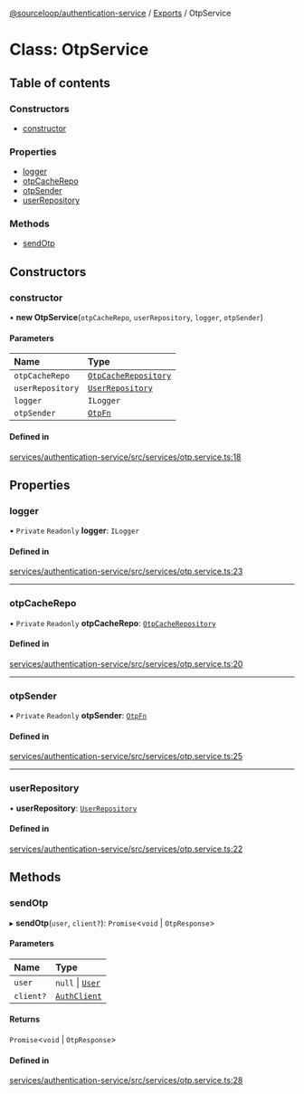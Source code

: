 [@sourceloop/authentication-service](../README.md) / [Exports](../modules.md) / OtpService

# Class: OtpService

## Table of contents

### Constructors

- [constructor](OtpService.md#constructor)

### Properties

- [logger](OtpService.md#logger)
- [otpCacheRepo](OtpService.md#otpcacherepo)
- [otpSender](OtpService.md#otpsender)
- [userRepository](OtpService.md#userrepository)

### Methods

- [sendOtp](OtpService.md#sendotp)

## Constructors

### constructor

• **new OtpService**(`otpCacheRepo`, `userRepository`, `logger`, `otpSender`)

#### Parameters

| Name | Type |
| :------ | :------ |
| `otpCacheRepo` | [`OtpCacheRepository`](OtpCacheRepository.md) |
| `userRepository` | [`UserRepository`](UserRepository.md) |
| `logger` | `ILogger` |
| `otpSender` | [`OtpFn`](../modules.md#otpfn) |

#### Defined in

[services/authentication-service/src/services/otp.service.ts:18](https://github.com/sourcefuse/loopback4-microservice-catalog/blob/77bb890a2/services/authentication-service/src/services/otp.service.ts#L18)

## Properties

### logger

• `Private` `Readonly` **logger**: `ILogger`

#### Defined in

[services/authentication-service/src/services/otp.service.ts:23](https://github.com/sourcefuse/loopback4-microservice-catalog/blob/77bb890a2/services/authentication-service/src/services/otp.service.ts#L23)

___

### otpCacheRepo

• `Private` `Readonly` **otpCacheRepo**: [`OtpCacheRepository`](OtpCacheRepository.md)

#### Defined in

[services/authentication-service/src/services/otp.service.ts:20](https://github.com/sourcefuse/loopback4-microservice-catalog/blob/77bb890a2/services/authentication-service/src/services/otp.service.ts#L20)

___

### otpSender

• `Private` `Readonly` **otpSender**: [`OtpFn`](../modules.md#otpfn)

#### Defined in

[services/authentication-service/src/services/otp.service.ts:25](https://github.com/sourcefuse/loopback4-microservice-catalog/blob/77bb890a2/services/authentication-service/src/services/otp.service.ts#L25)

___

### userRepository

• **userRepository**: [`UserRepository`](UserRepository.md)

#### Defined in

[services/authentication-service/src/services/otp.service.ts:22](https://github.com/sourcefuse/loopback4-microservice-catalog/blob/77bb890a2/services/authentication-service/src/services/otp.service.ts#L22)

## Methods

### sendOtp

▸ **sendOtp**(`user`, `client?`): `Promise`<`void` \| `OtpResponse`\>

#### Parameters

| Name | Type |
| :------ | :------ |
| `user` | ``null`` \| [`User`](User.md) |
| `client?` | [`AuthClient`](AuthClient.md) |

#### Returns

`Promise`<`void` \| `OtpResponse`\>

#### Defined in

[services/authentication-service/src/services/otp.service.ts:28](https://github.com/sourcefuse/loopback4-microservice-catalog/blob/77bb890a2/services/authentication-service/src/services/otp.service.ts#L28)
